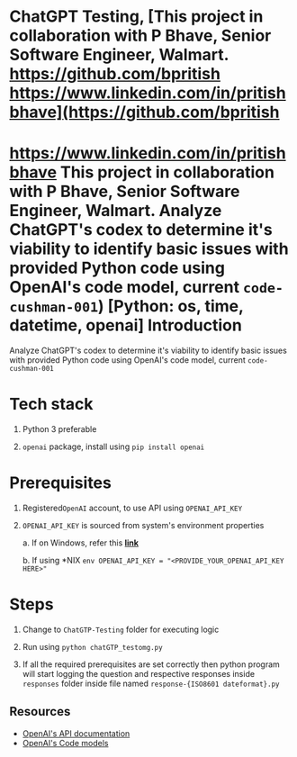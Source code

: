 # ChatGPT Testing, [This project in collaboration with P Bhave, Senior Software Engineer, Walmart. https://github.com/bpritish https://www.linkedin.com/in/pritishbhave](https://github.com/bpritish
https://www.linkedin.com/in/pritishbhave
This project in collaboration with P Bhave, Senior Software Engineer, Walmart. Analyze ChatGPT's codex to determine it's viability to identify basic issues with provided Python code using OpenAI's code model, current `code-cushman-001`)
[Python: os, time, datetime, openai]
Introduction
===
Analyze ChatGPT's codex to determine it's viability to identify basic issues
with provided Python code using OpenAI's code model, current `code-cushman-001`


Tech stack
===
1. Python 3 preferable

2. `openai` package, install using `pip install openai`


Prerequisites
===
1. Registered`OpenAI` account, to use API using `OPENAI_API_KEY`

2. `OPENAI_API_KEY` is sourced from system's environment properties

	a. If on Windows, refer this [__link__](https://docs.oracle.com/en/database/oracle/machine-learning/oml4r/1.5.1/oread/creating-and-modifying-environment-variables-on-windows.html)

	b. If using \*NIX `env OPENAI_API_KEY = "<PROVIDE_YOUR_OPENAI_API_KEY HERE>"`


Steps
===
1. Change to `ChatGTP-Testing` folder for executing logic

2. Run using `python chatGTP_testomg.py`

3. If all the required prerequisites are set correctly then python program will start logging the question and respective responses inside `responses` folder inside file named `response-{ISO8601 dateformat}.py`



Resources
---
- [OpenAI's API documentation](https://platform.openai.com/docs/api-reference/introduction)
- [OpenAI's Code models](https://platform.openai.com/docs/models/codex)
